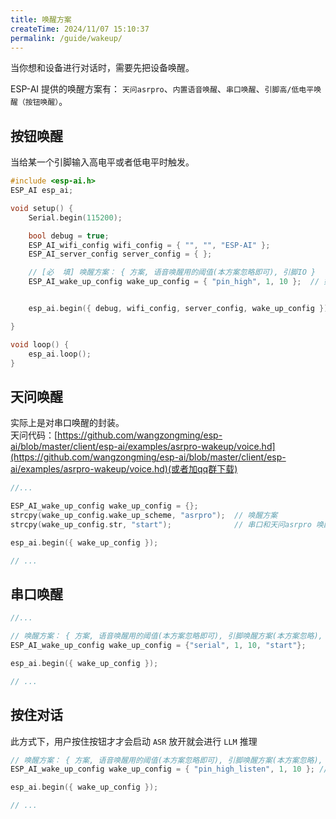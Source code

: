 ```yaml
---
title: 唤醒方案
createTime: 2024/11/07 15:10:37
permalink: /guide/wakeup/
---
```


当你想和设备进行对话时，需要先把设备唤醒。

ESP-AI 提供的唤醒方案有： `天问asrpro`、`内置语音唤醒`、`串口唤醒`、`引脚高/低电平唤醒（按钮唤醒）`。
 

## 按钮唤醒
当给某一个引脚输入高电平或者低电平时触发。

```c
#include <esp-ai.h>
ESP_AI esp_ai;

void setup() { 
    Serial.begin(115200);

    bool debug = true; 
    ESP_AI_wifi_config wifi_config = { "", "", "ESP-AI" };  
    ESP_AI_server_config server_config = { };  

    // [必  填] 唤醒方案： { 方案, 语音唤醒用的阈值(本方案忽略即可), 引脚IO }
    ESP_AI_wake_up_config wake_up_config = { "pin_high", 1, 10 };  // 如果按钮按下是低电平，那使用 pin_low 即可 


    esp_ai.begin({ debug, wifi_config, server_config, wake_up_config });

}

void loop() {
    esp_ai.loop();
}

```

## 天问唤醒
实际上是对串口唤醒的封装。  
天问代码：[https://github.com/wangzongming/esp-ai/blob/master/client/esp-ai/examples/asrpro-wakeup/voice.hd](https://github.com/wangzongming/esp-ai/blob/master/client/esp-ai/examples/asrpro-wakeup/voice.hd)(或者加qq群下载)

```c
//...

ESP_AI_wake_up_config wake_up_config = {};
strcpy(wake_up_config.wake_up_scheme, "asrpro");  // 唤醒方案
strcpy(wake_up_config.str, "start");              // 串口和天问asrpro 唤醒时需要配置的字符串，也就是从另一个开发板发送来的字符串

esp_ai.begin({ wake_up_config });

// ...
```


<!-- ## 内置语音唤醒

```c
//...

// 唤醒方案： { 方案, 语音唤醒用的阈值 , 引脚唤醒方案(本方案忽略), 发送的字符串(本方案忽略) }
ESP_AI_wake_up_config wake_up_config = {"edge_impulse",  0.95}; 

esp_ai.begin({ wake_up_config });

// ...
``` -->


## 串口唤醒

```c
//...

// 唤醒方案： { 方案, 语音唤醒用的阈值(本方案忽略即可), 引脚唤醒方案(本方案忽略), 发送的字符串 }
ESP_AI_wake_up_config wake_up_config = {"serial", 1, 10, "start"};

esp_ai.begin({ wake_up_config });

// ...
```

## 按住对话
此方式下，用户按住按钮才才会启动 `ASR` 放开就会进行 `LLM` 推理 

```c 
// 唤醒方案： { 方案, 语音唤醒用的阈值(本方案忽略即可), 引脚唤醒方案(本方案忽略), 发送的字符串 }
ESP_AI_wake_up_config wake_up_config = { "pin_high_listen", 1, 10 }; // pin_high_listen 为按下高电平 ， pin_low_listen 为按下低电平

esp_ai.begin({ wake_up_config });

// ...
```

